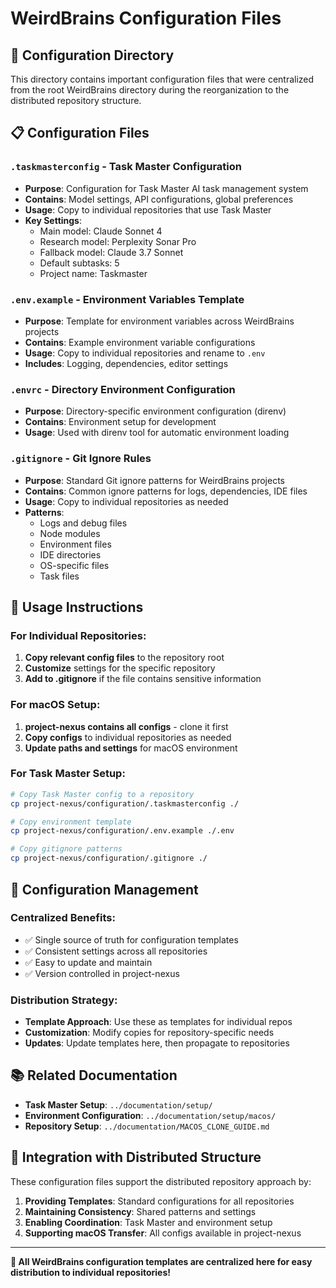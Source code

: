 # WeirdBrains Configuration Files

## 📁 Configuration Directory

This directory contains important configuration files that were centralized from the root WeirdBrains directory during the reorganization to the distributed repository structure.

## 📋 Configuration Files

### **`.taskmasterconfig`** - Task Master Configuration
- **Purpose**: Configuration for Task Master AI task management system
- **Contains**: Model settings, API configurations, global preferences
- **Usage**: Copy to individual repositories that use Task Master
- **Key Settings**:
  - Main model: Claude Sonnet 4
  - Research model: Perplexity Sonar Pro
  - Fallback model: Claude 3.7 Sonnet
  - Default subtasks: 5
  - Project name: Taskmaster

### **`.env.example`** - Environment Variables Template
- **Purpose**: Template for environment variables across WeirdBrains projects
- **Contains**: Example environment variable configurations
- **Usage**: Copy to individual repositories and rename to `.env`
- **Includes**: Logging, dependencies, editor settings

### **`.envrc`** - Directory Environment Configuration
- **Purpose**: Directory-specific environment configuration (direnv)
- **Contains**: Environment setup for development
- **Usage**: Used with direnv tool for automatic environment loading

### **`.gitignore`** - Git Ignore Rules
- **Purpose**: Standard Git ignore patterns for WeirdBrains projects
- **Contains**: Common ignore patterns for logs, dependencies, IDE files
- **Usage**: Copy to individual repositories as needed
- **Patterns**: 
  - Logs and debug files
  - Node modules
  - Environment files
  - IDE directories
  - OS-specific files
  - Task files

## 🚀 Usage Instructions

### **For Individual Repositories:**
1. **Copy relevant config files** to the repository root
2. **Customize** settings for the specific repository
3. **Add to .gitignore** if the file contains sensitive information

### **For macOS Setup:**
1. **project-nexus contains all configs** - clone it first
2. **Copy configs** to individual repositories as needed
3. **Update paths and settings** for macOS environment

### **For Task Master Setup:**
```bash
# Copy Task Master config to a repository
cp project-nexus/configuration/.taskmasterconfig ./

# Copy environment template
cp project-nexus/configuration/.env.example ./.env

# Copy gitignore patterns
cp project-nexus/configuration/.gitignore ./
```

## 🔧 Configuration Management

### **Centralized Benefits:**
- ✅ Single source of truth for configuration templates
- ✅ Consistent settings across all repositories
- ✅ Easy to update and maintain
- ✅ Version controlled in project-nexus

### **Distribution Strategy:**
- **Template Approach**: Use these as templates for individual repos
- **Customization**: Modify copies for repository-specific needs
- **Updates**: Update templates here, then propagate to repositories

## 📚 Related Documentation

- **Task Master Setup**: `../documentation/setup/`
- **Environment Configuration**: `../documentation/setup/macos/`
- **Repository Setup**: `../documentation/MACOS_CLONE_GUIDE.md`

## 🎯 Integration with Distributed Structure

These configuration files support the distributed repository approach by:

1. **Providing Templates**: Standard configurations for all repositories
2. **Maintaining Consistency**: Shared patterns and settings
3. **Enabling Coordination**: Task Master and environment setup
4. **Supporting macOS Transfer**: All configs available in project-nexus

---

**🎯 All WeirdBrains configuration templates are centralized here for easy distribution to individual repositories!**
